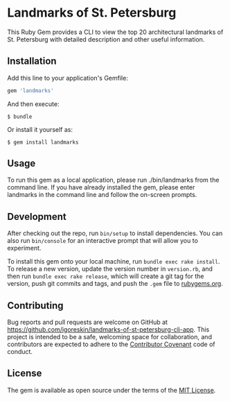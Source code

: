 # Landmarks of St. Petersburg

This Ruby Gem provides a CLI to view the top 20 architectural landmarks of St. Petersburg with detailed description and other useful information.

## Installation

Add this line to your application's Gemfile:

```ruby
gem 'landmarks'
```

And then execute:

    $ bundle

Or install it yourself as:

    $ gem install landmarks

## Usage

To run this gem as a local application, please run ./bin/landmarks from the command line.
If you have already installed the gem, please enter landmarks in the command line and follow the on-screen prompts.

## Development

After checking out the repo, run `bin/setup` to install dependencies. You can also run `bin/console` for an interactive prompt that will allow you to experiment.

To install this gem onto your local machine, run `bundle exec rake install`. To release a new version, update the version number in `version.rb`, and then run `bundle exec rake release`, which will create a git tag for the version, push git commits and tags, and push the `.gem` file to [rubygems.org](https://rubygems.org).

## Contributing

Bug reports and pull requests are welcome on GitHub at https://github.com/igoreskin/landmarks-of-st-petersburg-cli-app. This project is intended to be a safe, welcoming space for collaboration, and contributors are expected to adhere to the [Contributor Covenant](http://contributor-covenant.org) code of conduct.


## License

The gem is available as open source under the terms of the [MIT License](http://opensource.org/licenses/MIT).
